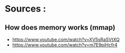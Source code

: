 
# Sources :
## How does memory works (mmap)
- https://www.youtube.com/watch?v=XV5sRaSVtXQ
- https://www.youtube.com/watch?v=m7E9piHcfr4
